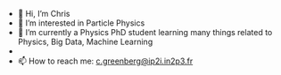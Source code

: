 - 👋 Hi, I’m Chris
- 👀 I’m interested in Particle Physics
- 🌱 I’m currently a Physics PhD student learning many things related to Physics, Big Data, Machine Learning
- <!---💞️ I’m looking to collaborate on particle physics projects (CMS) --->
- 📫 How to reach me: c.greenberg@ip2i.in2p3.fr

<!---
cgreenbo/cgreenbo is a ✨ special ✨ repository because its `README.md` (this file) appears on your GitHub profile.
You can click the Preview link to take a look at your changes.
--->
